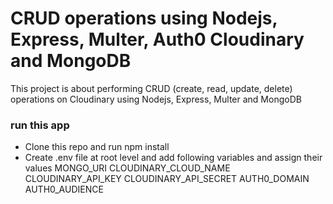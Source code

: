 # CRUD operations using Nodejs, Express, Multer, Auth0 Cloudinary and MongoDB

This project is about performing CRUD (create, read, update, delete) operations on Cloudinary using Nodejs, Express, Multer and MongoDB

### run this app
- Clone this repo and run npm install
- Create .env file at root level and add following variables and assign their values MONGO_URI CLOUDINARY_CLOUD_NAME CLOUDINARY_API_KEY CLOUDINARY_API_SECRET AUTH0_DOMAIN AUTH0_AUDIENCE
